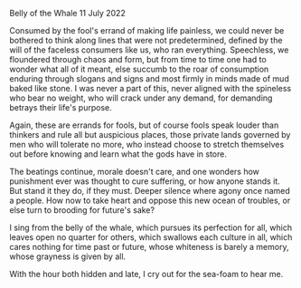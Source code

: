 Belly of the Whale
11 July 2022

Consumed by the fool's errand of making life painless,
we could never be bothered to think
along lines that were not predetermined,
defined by the will of the faceless consumers
like us, who ran everything. Speechless,
we floundered through chaos and form,
but from time to time one had to wonder
what all of it meant, else succumb
to the roar of consumption
enduring through slogans and signs
and most firmly in minds made of mud
baked like stone. I was never a part of this,
never aligned with the spineless
who bear no weight, who will crack under any demand,
for demanding betrays their life's purpose.

Again, these are errands for fools, but of course
fools speak louder than thinkers and rule all
but auspicious places, those private lands
governed by men who will tolerate no more,
who instead choose to stretch themselves out before knowing
and learn what the gods have in store.

The beatings continue, morale doesn't care,
and one wonders how punishment ever was thought
to cure suffering, or how anyone stands it.
But stand it they do, if they must.
Deeper silence where agony once named a people.
How now to take heart and oppose this new ocean of troubles,
or else turn to brooding for future's sake?

I sing from the belly of the whale,
which pursues its perfection for all,
which leaves open no quarter for others,
which swallows each culture in all,
which cares nothing for time past or future,
whose whiteness is barely a memory,
whose grayness is given by all.

With the hour both hidden and late,
I cry out for the sea-foam to hear me.
